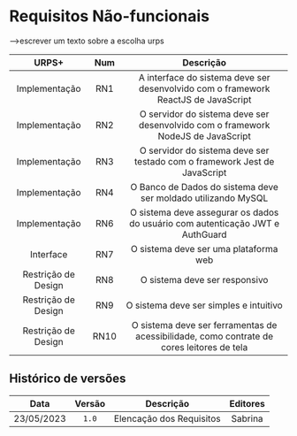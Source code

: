 # Requisitos Não-funcionais
 -->escrever um texto sobre a escolha urps

|  **URPS+**| **Num**  | **Descrição** |
| :---------: | :-----------: | :---------: |
| Implementação |   RN1   | A interface do sistema deve ser desenvolvido com o framework ReactJS de JavaScript |
| Implementação |   RN2   | O servidor do sistema deve ser desenvolvido com o framework NodeJS de JavaScript |
| Implementação |   RN3   | O servidor do sistema deve ser testado com o framework Jest de JavaScript |
| Implementação |   RN4   | O Banco de Dados do sistema deve ser moldado utilizando MySQL |
| Implementação |   RN6   | O sistema deve assegurar os dados do usuário com autenticação JWT e AuthGuard |
| Interface |   RN7   | O sistema deve ser uma plataforma web |
| Restrição de Design |   RN8   | O sistema deve ser responsivo |
| Restrição de Design |   RN9   | O sistema deve ser simples e intuitivo |
| Restrição de Design |   RN10   | O sistema deve ser ferramentas de acessibilidade, como contrate de cores  leitores de tela |


## Histórico de versões


|  **Data**  |**Versão** |    **Descrição**     |   **Editores**   |
| :--------: | :-------: | :-------------------: | :--------------: |
| 23/05/2023 |   `1.0`   |  Elencação dos Requisitos      | Sabrina  |
